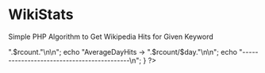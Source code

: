 WikiStats
=========

Simple PHP Algorithm to Get Wikipedia Hits for Given Keyword



<?php
//Algorithm for WikiStats

while(1)
{
echo "***Welcome to Wikistats***\n";
echo "Enter the Keyword ....\n";
$var = fgets(STDIN);
//echo $var;
$var=str_replace(' ','_',$var);
$day=date("d");
$rurl="curl 'http://stats.grok.se/en/".date("Y").date("m")."/".$var."' | grep 'has been'";
//$data=system("curl 'http://stats.grok.se/en/201312/india' | grep 'has been'");
$data=system($rurl);
$split = explode(" ", $data);
$rcount=$split[count($split)-1];

echo "\n\n-------------------------------------------";
echo "\nWiki Statasticts for Keyword :: ".$var;
echo "\nPresentMonthHits -> ".$rcount."\n\n";
echo "AverageDayHits   -> ".$rcount/$day."\n\n";
echo "-------------------------------------------\n";
}
?>
